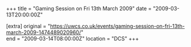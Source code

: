 +++
title = "Gaming Session on Fri 13th March 2009"
date = "2009-03-13T20:00:00Z"

[extra]
original = "https://uwcs.co.uk/events/gaming-session-on-fri-13th-march-2009-1474489020960/"    
end = "2009-03-14T08:00:00Z"
location = "DCS"
+++



